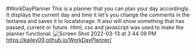 #WorkDayPlanner
This is a planner that you can plan your day accordingly. It displays the current day and time it let's you change the comments in the textarea and saves it to localstorage. It also will show something that has passed, current or future. Html, css and javascript was used to make the planner functional.
![Screen Shot 2022-03-13 at 3 44 09 PM](https://user-images.githubusercontent.com/98546041/158076304-d68f9a84-c9ce-44b6-a6ec-a80ea5c981c8.png)
 https://kailey09.github.io/WorkDayPlanner/
